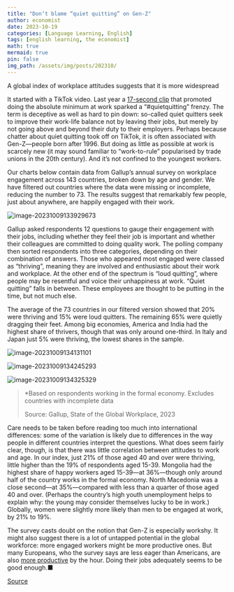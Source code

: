 ```yaml
---
title: "Don’t blame “quiet quitting” on Gen-Z"
author: economist
date: 2023-10-19
categories: [Language Learning, English]
tags: [english learning, the economist]
math: true
mermaid: true
pin: false
img_path: /assets/img/posts/202310/
---
```



A global index of workplace attitudes suggests that it is more widespread

It started with a TikTok video. Last year a [17-second clip](https://www.economist.com/business/2022/09/08/why-the-fuss-over-quiet-quitting) that promoted doing the absolute minimum at work sparked a “#quietquitting” frenzy. The term is deceptive as well as hard to pin down: so-called quiet quitters seek to improve their work-life balance not by leaving their jobs, but merely by not going above and beyond their duty to their employers. Perhaps because chatter about quiet quitting took off on TikTok, it is often associated with Gen-Z—people born after 1996. But doing as little as possible at work is scarcely new (it may sound familiar to “work-to-rule” popularised by trade unions in the 20th century). And it’s not confined to the youngest workers.

Our charts below contain data from Gallup’s annual survey on workplace engagement across 143 countries, broken down by age and gender. We have filtered out countries where the data were missing or incomplete, reducing the number to 73. The results suggest that remarkably few people, just about anywhere, are happily engaged with their work.

![image-20231009133929673](image-20231009133929673.png)

Gallup asked respondents 12 questions to gauge their engagement with their jobs, including whether they feel their job is important and whether their colleagues are committed to doing quality work. The polling company then sorted respondents into three categories, depending on their combination of answers. Those who appeared most engaged were classed as “thriving”, meaning they are involved and enthusiastic about their work and workplace. At the other end of the spectrum is “loud quitting”, where people may be resentful and voice their unhappiness at work. “Quiet quitting” falls in between. These employees are thought to be putting in the time, but not much else.

The average of the 73 countries in our filtered version showed that 20% were thriving and 15% were loud quitters. The remaining 65% were quietly dragging their feet. Among big economies, America and India had the highest share of thrivers, though that was only around one-third. In Italy and Japan just 5% were thriving, the lowest shares in the sample.

![image-20231009134131101](image-20231009134131101.png)

![image-20231009134245293](image-20231009134245293.png)

![image-20231009134325329](image-20231009134325329.png)

> *Based on respondents working in the formal economy. Excludes countries with incomplete data
>
> Source: Gallup, State of the Global Workplace, 2023

Care needs to be taken before reading too much into international differences: some of the variation is likely due to differences in the way people in different countries interpret the questions. What does seem fairly clear, though, is that there was little correlation between attitudes to work and age. In our index, just 21% of those aged 40 and over were thriving, little higher than the 19% of respondents aged 15-39. Mongolia had the highest share of happy workers aged 15-39—at 36%—though only around half of the country works in the formal economy. North Macedonia was a close second—at 35%—compared with less than a quarter of those aged 40 and over. (Perhaps the country’s high youth unemployment helps to explain why: the young may consider themselves lucky to be in work.) Globally, women were slightly more likely than men to be engaged at work, by 21% to 19%.

The survey casts doubt on the notion that Gen-Z is especially workshy. It might also suggest there is a lot of untapped potential in the global workforce: more engaged workers might be more productive ones. But many Europeans, who the survey says are less eager than Americans, are also [more productive](https://www.economist.com/graphic-detail/2023/10/04/productivity-has-grown-faster-in-western-europe-than-in-america) by the hour. Doing their jobs adequately seems to be good enough.■



[Source](https://www.economist.com/graphic-detail/2023/10/06/dont-blame-quiet-quitting-on-gen-z)



